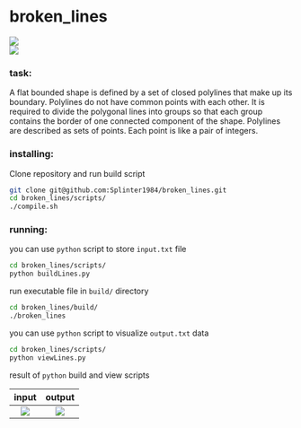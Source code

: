 # broken_lines
![](https://img.shields.io/badge/made%20by-splinter1984-blue)	
![](https://img.shields.io/github/languages/code-size/Splinter1984/broken_lines)
### task:
A flat bounded shape is defined by a set of closed polylines that make up its boundary. Polylines do not have common points with each other. It is required to divide the polygonal lines into groups so that each group contains the border of one connected component of the shape.
Polylines are described as sets of points. Each point is like a pair of integers.

### installing:
Clone repository and run build script
```bash
git clone git@github.com:Splinter1984/broken_lines.git
cd broken_lines/scripts/
./compile.sh
```
### running:
you can use ```python``` script to store ```input.txt``` file 
```bash
cd broken_lines/scripts/
python buildLines.py
```
run executable file in ```build/``` directory
```bash
cd broken_lines/build/
./broken_lines
```
you can use ```python``` script to visualize ```output.txt``` data
```bash
cd broken_lines/scripts/
python viewLines.py
```
result of ```python``` build and view scripts
<div align='center'>
  
|input|output|
|:--:|:--:|
![](https://github.com/Splinter1984/broken_lines/blob/master/data/Figure_2.png?raw=true) | ![](https://github.com/Splinter1984/broken_lines/blob/master/data/Figure_1.png?raw=true)
  
</div>

